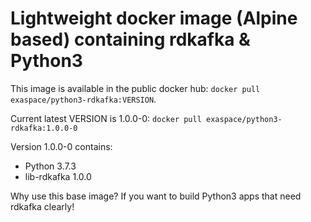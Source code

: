 # Lightweight docker image (Alpine based) containing rdkafka & Python3

This image is available in the public docker hub: `docker pull exaspace/python3-rdkafka:VERSION`. 

Current latest VERSION is 1.0.0-0: `docker pull exaspace/python3-rdkafka:1.0.0-0`

Version 1.0.0-0 contains:

* Python 3.7.3
* lib-rdkafka 1.0.0

Why use this base image? If you want to build Python3 apps that need rdkafka clearly!

